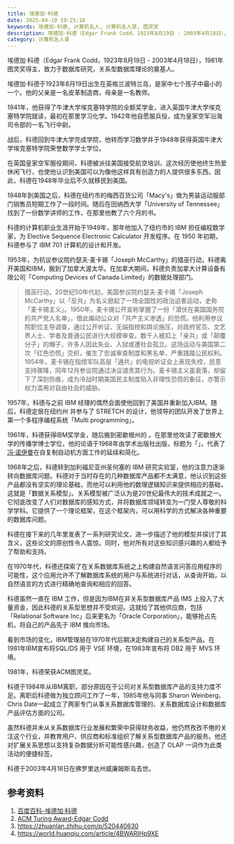 ```yaml
---
title: 埃德加·科德
date: 2025-04-10 19:25:10
keywords: 埃德加·科德, 计算机名人, 计算机名人录, 图灵奖
description: 埃德加·科德（Edgar Frank Codd，1923年8月19日 - 2003年4月18日），1981年图灵奖得主，致力于数据库研究，关系型数据库理论的奠基人。
category: 计算机名人录
---
```


埃德加·科德（Edgar Frank Codd，1923年8月19日 - 2003年4月18日），1981年图灵奖得主，致力于数据库研究，关系型数据库理论的奠基人。

埃德加·科德于1923年8月19日出生在英格兰波特兰岛，是家中七个孩子中最小的一个。他的父亲是一名皮革制造商，母亲是一名教师。

1941年，他获得了牛津大学埃克塞特学院的全额奖学金，进入英国牛津大学埃克塞特学院就读，最初在那里学习化学。1942年他自愿服兵役，成为皇家空军沿海司令部的一名飞行中尉。

战后，科德回到牛津大学完成学院，他转而学习数学并于1948年获得英国牛津大学埃克塞特学院荣誉数学学士学位。

在英国皇家空军服役期间，科德被派往美国接受航空培训，这次经历使他终生热爱休闲飞行，也使他认识到美国可以为像他这样具有创造力的人提供很多东西。因此，科德在1948年毕业后不久就移民到美国。

1948年到美国之后，科德在纽约市的梅西百货公司「Macy's」做为男装运动服部门销售员短期工作了一段时间。随后在田纳西大学「University of Tennessee」找到了一份数学讲师的工作，在那里他教了六个月的书。

科德的计算机职业生涯开始于1949年，那年他加入了纽约市的 IBM 担任编程数学家，为 Elective Sequence Electronic Calculator 开发程序。在 1950 年初期，科德参与了 IBM 701 计算机的设计和开发。

1953年，为抗议参议院约瑟夫·麦卡锡「Joseph McCarthy」的猎巫行动，科德离开美国和IBM，搬到了加拿大渥太华。在加拿大期间，科德负责加拿大计算设备有限公司「Computing Devices of Canada Limited」的数据处理部门。

> 猎巫行动，20世纪50年代初，美国参议院约瑟夫·麦卡锡「Joseph McCarthy」以「反共」为名义掀起了一场全国性的政治迫害运动，史称「麦卡锡主义」。1950年，麦卡锡公开宣称掌握了一份「潜伏在美国国务院的共产党人名单」，借此煽动公众对「共产主义渗透」的恐慌。他利用参议院职位主导调查，通过公开听证、无端指控和舆论施压，对政府官员、文艺界人士、学者及普通公民进行大规模审查。数千人被扣上「亲共」或「颠覆分子」的帽子，许多人因此失业、入狱或遭社会孤立。这场运动与美国第二次「红色恐慌」交织，催生了忠诚审查制度和黑名单，严重践踏公民权利。1954年，麦卡锡在指控军队高层「通共」的电视听证会上表现失控，民意支持骤降，同年12月参议院通过决议谴责其行为。麦卡锡主义虽衰落，却留下了深刻伤痕，成为冷战时期美国民主制度陷入非理性恐慌的象征，亦警示权力滥用对自由社会的威胁。

1957年，科德与之前 IBM 经理的偶然会面使他回到了美国并重新加入IBM。随后，科德定居在纽约州 并参与了 STRETCH 的设计，他领导的团队开发了世界上第一个多程序编程系统「Multi programming」。

1961年，科德获得IBM奖学金，随后搬到密歇根州的 。在那里他攻读了密歇根大学的传播学博士学位，他的论语于1968年由学术出版社出版，标题为「」，代表了[冯·诺伊曼](http://edulinks.cn/2021/01/17/20210117-john-von-neumann/)在自复制自动机方面工作的延续和简化。

1968年之后，科德转到加利福尼亚州圣何塞的 IBM 研究实验室，他的注意力逐渐转向数据库问题。科德对于当时存在的几种数据库产品都不太满意，他认识到这些产品都没有坚实的理论基础，而他可以利用他的数理逻辑知识来提供相应的基础，这就是「数据关系模型」。关系模型被广泛认为是20世纪最伟大的技术成就之一。它彻底改变了人们对数据库的感知方式，并将数据库领域转变为一门受人尊敬的科学学科。它提供了一个理论框架，在这个框架内，可以用科学的方式解决各种重要的数据库问题。

科德在接下来的几年里发表了一系列研究论文，进一步描述了他的模型并探讨了其含义，这些论文的原创性令人震惊。同时，他对所有对这些知识感兴趣的人都给予了帮助和支持。

在1970年代，科德还探索了在关系数据库系统之上构建自然语言问答应用程序的可能性，这个应用允许不了解数据库系统的用户与系统进行对话，从查询开始，以自然语言的方式进行精确地查询和相应的回答。

科德虽然一直在 IBM 工作，但是因为IBM在非关系型数据库产品 IMS 上投入了大量资金，因此科德的关系型思想并不受欢迎。这就给了其他供应商，包括「Relational Software Inc」后来更名为「Oracle Corporation」，能够抢占先机，将自己的产品先于 IBM 推向市场。

看到市场的变化，IBM管理层在1970年代后期决定构建自己的关系型产品。在1981年IBM宣布将SQL/DS 用于 VSE 环境，在1983年宣布将 DB2 用于 MVS 环境。

1981年，科德荣获ACM图灵奖。

科德于1984年从IBM离职，部分原因在于公司对关系型数据库产品的支持力度不足。离职后科德做为独立顾问工作了一年，1985年他与同事 Sharon Weinberg、Chris Date一起成立了两家专门从事关系数据库管理的、关系数据库设计和数据库产品评估方面的公司。

虽然科德并未从关系数据库行业发展和繁荣中获得财务收益，他仍然孜孜不倦的关注这个行业，并教育用户、供应商和标准组织了解关系型数据库产品的服务。他还对扩展关系思想以支持复杂数据分析可能性感兴趣，创造了 OLAP 一词作为此类活动的便捷标签。

科德于2003年4月18日在佛罗里达州威廉姆斯岛去世。

## 参考资料
1. [百度百科-埃德加·科德](https://baike.baidu.com/item/%E5%9F%83%E5%BE%B7%E5%8A%A0%C2%B7%E5%BC%97%E5%85%B0%E5%85%8B%C2%B7%E7%A7%91%E5%BE%B7/9810967)
2. [ACM Turing Award-Edgar Codd](https://amturing.acm.org/award_winners/codd_1000892.cfm)
3. https://zhuanlan.zhihu.com/p/520440630
4. https://world.huanqiu.com/article/4BWARIHp9XE